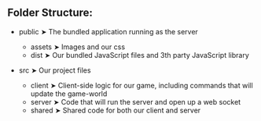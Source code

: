 

## Folder Structure:
- public ➤ The bundled application running as the server
  - assets ➤ Images and our css
  - dist ➤ Our bundled JavaScript files and 3th party JavaScript library

- src ➤ Our project files
  - client ➤ Client-side logic for our game, including commands that will update the game-world
  - server ➤ Code that will run the server and open up a web socket
  - shared ➤ Shared code for both our client and server